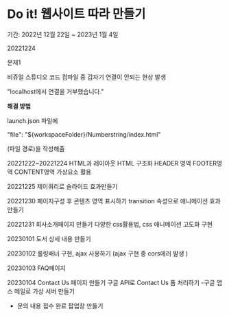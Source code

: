 # Do it! 웹사이트 따라 만들기  
기간: 2022년 12월 22일 ~ 2023년 1월 4일

20221224

문제1

비쥬얼 스튜디오 코드 컴파일 중 갑자기 연결이 안되는 현상 발생

"localhost에서 연결을 거부했습니다."

**해결 방법**

launch.json 파일에 

 "file": "${workspaceFolder}/Numberstring/index.html"

(파일 경로)을 작성해줌

20221222~20221224 
HTML과 레이아웃
HTML 구조화
HEADER 영역
FOOTER영역
CONTENT영역
가상요소 활용

20221225
제이쿼리로 슬라이드 효과만들기

20221230
페이지구성 후 콘텐츠 영역 표시하기
transition 속성으로 애니메이션 효과 만들기

20221231
회사소개페이지 만들기
다양한 css활용법, css 애니메이션 고도화 구현

20230101
도서 상세 내용 만들기

20230102
롤링배너 구현, ajax 사용하기
(ajax 구현 중 cors에러 발생 )

20230103
FAQ페이지 

20230104
Contact Us 페이지 만들기
구글 API로 Contact Us 폼 처리하기
-구글 앱스 메일로 가상 서버 만들기
- 문의 내용 접수 완료 팝업창 만들기
